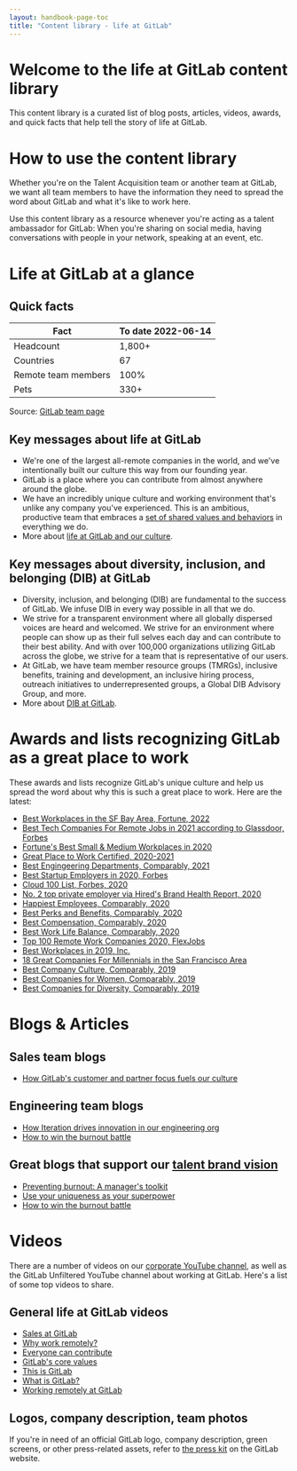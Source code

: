 ```yaml
---
layout: handbook-page-toc
title: "Content library - life at GitLab"
---
```


# Welcome to the life at GitLab content library

This content library is a curated list of blog posts, articles, videos, awards, and quick facts that help tell the story of life at GitLab.

# How to use the content library

Whether you're on the Talent Acquisition team or another team at GitLab, we want all team members to have the information they need to spread the word about GitLab and what it's like to work here.

Use this content library as a resource whenever you're acting as a talent ambassador for GitLab: When you're sharing on social media, having conversations with people in your network, speaking at an event, etc.

# Life at GitLab at a glance

## Quick facts

| Fact | To date 2022-06-14 |
| ------ | ------ |
| Headcount | 1,800+ |
| Countries | 67 |
| Remote team members | 100% |
| Pets | 330+ |

Source: [GitLab team page](/company/team/)

## Key messages about life at GitLab

- We're one of the largest all-remote companies in the world, and we've intentionally built our culture this way from our founding year.
- GitLab is a place where you can contribute from almost anywhere around the globe.
- We have an incredibly unique culture and working environment that's unlike any company you've experienced. This is an ambitious, productive team that embraces a [set of shared ​values and behaviors](/handbook/values/)​ in everything we do.
- More about [life at GitLab and our culture](/company/culture/).


## Key messages about diversity, inclusion, and belonging (DIB) at GitLab

- Diversity, inclusion, and belonging (DIB) are fundamental to the success of GitLab. We infuse DIB in every way possible in all that we do.
- We strive for a transparent environment where all globally dispersed voices are heard and welcomed. We strive for an environment where people can show up as their full selves each day and can contribute to their best ability. And with over 100,000 organizations utilizing GitLab across the globe, we strive for a team that is representative of our users.
- At GitLab, we have team member resource groups (TMRGs), inclusive benefits, training and development, an inclusive hiring process, outreach initiatives to underrepresented groups, a Global DIB Advisory Group, and more.
- More about [DIB at GitLab](/company/culture/inclusion/).

# Awards and lists recognizing GitLab as a great place to work

These awards and lists recognize GitLab's unique culture and help us spread the word about why this is such a great place to work. Here are the latest:

- [Best Workplaces in the SF Bay Area, Fortune, 2022](https://www.greatplacetowork.com/best-companies-in-the-us/)
- [Best Tech Companies For Remote Jobs in 2021 according to Glassdoor, Forbes](https://www.forbes.com/sites/louiscolumbus/2020/12/20/the-best-tech-companies-for-remote-jobs-in-2021-according-to-glassdoor/?sh=2922f81c2ceb)
- [Fortune's Best Small & Medium Workplaces in 2020](https://www.greatplacetowork.com/best-workplaces/smb/2020?category=medium)
- [Great Place to Work Certified, 2020-2021](https://www.greatplacetowork.com/certified-company/7013799)
- [Best Engingeering Departments, Comparably, 2021](https://www.businessinsider.com/companies-with-the-best-engineering-teams-according-to-employees-comparably-2021-4#here-is-the-full-list-of-companies-with-the-best-engineering-departments-26)
- [Best Startup Employers in 2020, Forbes](https://www.forbes.com/americas-best-startup-employers/#46146ae96527)
- [Cloud 100 List, Forbes, 2020](https://www.forbes.com/cloud100/#12ceb6e35f94)
- [No. 2 top private employer via Hired's Brand Health Report, 2020](https://www-forbes-com.cdn.ampproject.org/c/s/www.forbes.com/sites/johnkoetsier/2020/09/22/the-top-40-brands-people-want-to-work-for-in-the-tech-industry/amp/)
- [Happiest Employees, Comparably, 2020](https://www.businessinsider.com/top-companies-employees-happy-fulfilled-comparably-2020-10)
- [Best Perks and Benefits, Comparably, 2020](https://www.businessinsider.com/comparably-big-companies-best-perks-employee-benefits-2020-10)
- [Best Compensation, Comparably, 2020](https://www.businessinsider.com/best-paying-big-companies-comparably-salary-2020-10)
- [Best Work Life Balance, Comparably, 2020](https://www.businessinsider.com/best-companies-if-you-want-to-achieve-work-life-balance-2020-10)
- [Top 100 Remote Work Companies 2020, FlexJobs](https://www.flexjobs.com/blog/post/100-top-companies-with-remote-jobs-2020/)
- [Best Workplaces in 2019, Inc.](/blog/2019/05/16/building-an-award-winning-culture-at-gitlab/)
- [18 Great Companies For Millennials in the San Francisco Area](https://www.comparably.com/articles/18-great-companies-for-millennials-in-the-san-francisco-area/)
- [Best Company Culture, Comparably, 2019](https://www.comparably.com/news/best-company-culture-2019/)
- [Best Companies for Women, Comparably, 2019](https://www.comparably.com/news/best-companies-for-women-2019/)
- [Best Companies for Diversity, Comparably, 2019](https://www.comparably.com/news/best-companies-for-diversity-2019/)


# Blogs & Articles

## Sales team blogs

- [How GitLab's customer and partner focus fuels our culture](https://about.gitlab.com/blog/2022/05/03/how-gitlabs-customer-and-partner-focus-fuels-our-culture/)

## Engineering team blogs

- [How Iteration drives innovation in our engineering org](https://about.gitlab.com/blog/2022/06/10/how-gitlab-iteration-value-drives-innovation-through-the-engineering-organization/)
- [How to win the burnout battle](https://about.gitlab.com/blog/2022/06/07/best-life-best-work/)

## Great blogs that support our [talent brand vision](https://about.gitlab.com/handbook/people-group/employment-branding/)

- [Preventing burnout: A manager's toolkit](https://about.gitlab.com/blog/2022/05/03/preventing-burnout-a-managers-toolkit/)
- [Use your uniqueness as your superpower](https://about.gitlab.com/blog/2022/04/04/advice-for-women-seeking-careers-in-tech/)
- [How to win the burnout battle](https://about.gitlab.com/blog/2022/06/07/best-life-best-work/)

# Videos

There are a number of videos on our [corporate YouTube channel](https://www.youtube.com/gitlab), as well as the GitLab Unfiltered YouTube channel about working at GitLab. Here's a list of some top videos to share.

## General life at GitLab videos

- [Sales at GitLab](https://vimeo.com/675024697)
- [Why work remotely?](https://youtu.be/GKMUs7WXm-E)
- [Everyone can contribute](https://youtu.be/kkn32x0POTE)
- [GitLab's core values](https://youtu.be/_8DFFHYAtj8)
- [This is GitLab](https://youtu.be/5QeHmiMFhDE)
- [What is GitLab?](https://youtu.be/MqL6BMOySIQ)
- [Working remotely at GitLab](https://youtu.be/NoFLJLJ7abE)


## Logos, company description, team photos

If you're in need of an official GitLab logo, company description, green screens, or other press-related assets, refer to [the press kit](/press/press-kit/) on the GitLab website.

